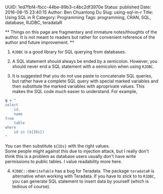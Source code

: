 UUID: 1ed7fbf4-fbcc-44be-89b3-c4bc2df3970e
Status: published
Date: 2016-08-15 23:40:15
Author: Ben Chuanlong Du
Slug: using-sql-in-r
Title: Using SQL in R
Category: Programming
Tags: programming, CRAN, SQL, database, RJDBC, teradataR

**
Things on this page are
fragmentary and immature notes/thoughts of the author.
It is not meant to readers
but rather for convenient reference of the author and future improvement.
**

1. `RJDBC` is a good library for SQL querying from databases. 

2. A SQL statement should always be ended by a semicolon.
However, 
you should never end a SQL statement with a semicolon 
when using `RJDBC`.

1. It is suggested that you do not use paste to concatenate SQL queries, 
but rather have a complete SQL query with special marked variables 
and then substitute the marked variables with aproprivate values. 
This makes the SQL code much easier to understand. 
For example,
```R
q = "
select
    id,
    name
from
    table
where
    id in (${IDs})
"
```
You can then substitute `${IDs}` with the right values.  
Some people might against this due to injection attack,
but I really don't think this is a problem as database users usually don't have write permissions to public tables.
I value readability more here.

4. `RJDBC::dbWriteTable` has a bug for Teradata. 
The package `teradataR` is alternative when working with Teradata. 
If you have to stick to to `RJDBC`, 
you can generate SQL statement to insert data by yourself
(which is tedious of course). 
